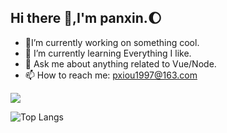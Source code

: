 ## Hi there 👋,I'm panxin.:moon:

- :palm_tree:I’m currently working on something cool.
- 🌱 I’m currently learning Everything I like.
- :sunflower: Ask me about anything related to Vue/Node.
- 📫 How to reach me: pxiou1997@163.com

![](https://github-readme-stats.vercel.app/api?username=pxbtf&show_icons=true&theme=transparent)

![Top Langs](https://github-readme-stats.vercel.app/api/top-langs/?username=pxbtf&layout=compact&theme=tokyonight)

<!---
pxbtf/pxbtf is a ✨ special ✨ repository because its `README.md` (this file) appears on your GitHub profile.
You can click the Preview link to take a look at your changes.
--->

